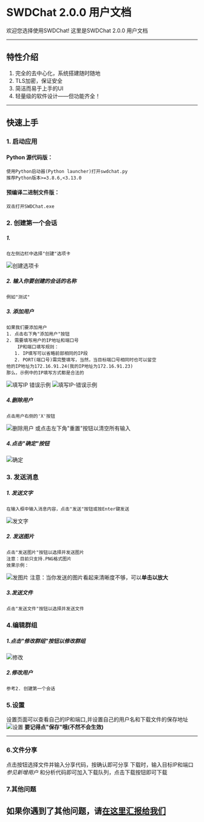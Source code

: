 # SWDChat 2.0.0 用户文档

欢迎您选择使用SWDChat!
这里是SWDChat 2.0.0 用户文档

---
## 特性介绍


1. 完全的去中心化，系统搭建随时随地
2. TLS加密，保证安全
3. 简洁而易于上手的UI
4. 轻量级的软件设计——但功能齐全！

---
## 快速上手

### 1. 启动应用

#### Python 源代码版：

    使用Python启动器(Python launcher)打开swdchat.py
    推荐Python版本>=3.8.6,<3.13.0

#### 预编译二进制文件版：

    双击打开SWDChat.exe

### 2. 创建第一个会话

##### 1. 
    在左侧边栏中选择"创建"选项卡
![创建选项卡](doc/create1.png)
##### 2. 输入你要创建的会话的名称
    例如"测试"
##### 3. 添加用户
    如果我们要添加用户
    1. 点击右下角"添加用户"按钮
    2. 需要填写用户的IP地址和端口号
        IP和端口填写规则：
       1. IP填写可以省略前部相同的IP段
       2. PORT(端口号)需完整填写，当然，当目标端口号相同时也可以留空
    他的IP地址为172.16.91.24(我的IP地址为172.16.91.23)
    那么，示例中的IP填写方式都是合法的
![填写IP](doc/create2.png)
    错误示例
![填写IP-错误示例](doc/create3.png)
##### 4.删除用户
    点击用户右侧的'X'按钮
![删除用户](doc/create5.png)
    或点击左下角"重置"按钮以清空所有输入
##### 4.点击"确定"按钮
![确定](doc/create4.png)

### 3. 发送消息

##### 1. 发送文字
    在输入框中输入消息内容，点击"发送"按钮或按Enter键发送
![发文字](doc/create6.png)
##### 2. 发送图片
    点击"发送图片"按钮以选择并发送图片
    注意：目前只支持.PNG格式图片
    效果示例：
![发图片](doc/sendpic.png)
    注意：当你发送的图片看起来清晰度不够，可以**单击以放大**
##### 3.发送文件
    点击"发送文件"按钮以选择并发送文件

### 4.编辑群组
##### 1.点击"修改群组"按钮以修改群组
![修改](doc/config.png)
##### 2.修改用户
    参考2. 创建第一个会话

### 5.设置
设置页面可以查看自己的IP和端口,并设置自己的用户名和下载文件的保存地址
![设置](doc/setting.png)
**要记得点"保存"哦(不然不会生效)**

---
### 6.文件分享
点击按钮选择文件并输入分享代码，按确认即可分享
下载时，输入目标IP和端口 *参见新增用户* 和分析代码即可加入下载队列，点击下载按钮即可下载

### 7.其他问题
如果你遇到了其他问题，请[在这里汇报给我们](https://github.com/SWD-Studio/swdchat/issues)
---